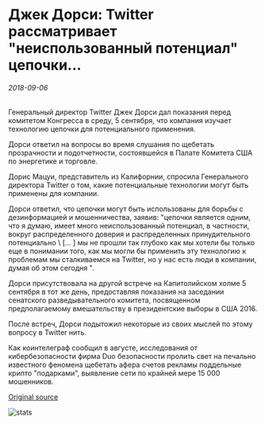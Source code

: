 # Джек Дорси: Twitter рассматривает "неиспользованный потенциал" цепочки...

###### 2018-09-06

Генеральный директор Twitter Джек Дорси дал показания перед комитетом Конгресса в среду, 5 сентября, что компания изучает технологию цепочки для потенциального применения.

Дорси ответил на вопросы во время слушания по щебетать прозрачности и подотчетности, состоявшейся в Палате Комитета США по энергетике и торговле.

Дорис Мацуи, представитель из Калифорнии, спросила Генерального директора Twitter о том, какие потенциальные технологии могут быть применены для компании.

Дорси ответил, что цепочки могут быть использованы для борьбы с дезинформацией и мошенничества, заявив: "цепочки является одним, что я думаю, имеет много неиспользованный потенциал, в частности, вокруг распределенного доверия и распределенных принудительного потенциально \ [... \] мы не прошли так глубоко как мы хотели бы только еще в понимании того, как мы могли бы применить эту технологию к проблемам мы сталкиваемся на Twitter, но у нас есть люди в компании, думая об этом сегодня ".

Дорси присутствовала на другой встрече на Капитолийском холме 5 сентября в тот же день, предоставляя показания на заседании сенатского разведывательного комитета, посвященном предполагаемому вмешательству в президентские выборы в США 2016.

После встреч, Дорси подытожил некоторые из своих мыслей по этому вопросу в Twitter нить.

Как коинтелеграф сообщил в августе, исследования от кибербезопасности фирма Duo безопасности пролить свет на печально известного феномена щебетать афера счетов рекламы поддельные крипто "подарками", выявление сети по крайней мере 15 000 мошенников.

[Original source](https://cointelegraph.com/news/jack-dorsey-twitter-is-considering-the-untapped-potential-of-blockchain)

![stats](https://c.statcounter.com/11760860/0/a89fa40b/1/ "stats")